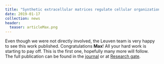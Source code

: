 ```yaml
---
title: "Synthetic extracellular matrices regulate cellular organization: First article of Max!"
date: 2019-01-17
collection: news
header:
  teaser: articleMax.png
---
```


Even though we were not directly involved, the Leuven team is very happy to see this work published.
Congratulations **Max**! All your hard work is starting to pay off. This is the first one, hopefully many more will follow.
<br>
The full publication can be found in the <a href="https://pubs.acs.org/doi/10.1021/acs.biomac.8b01445"><u>journal</u></a> or at <a href="https://www.researchgate.net/publication/330146907_Synthetic_extracellular_matrices_with_nonlinear_elasticity_regulate_cellular_organization"><u>Research gate</u></a>.
